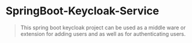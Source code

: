 # SpringBoot-Keycloak-Service
> This spring boot keycloak project can be used as a middle ware or extension for adding users and as well as for authenticating users.
